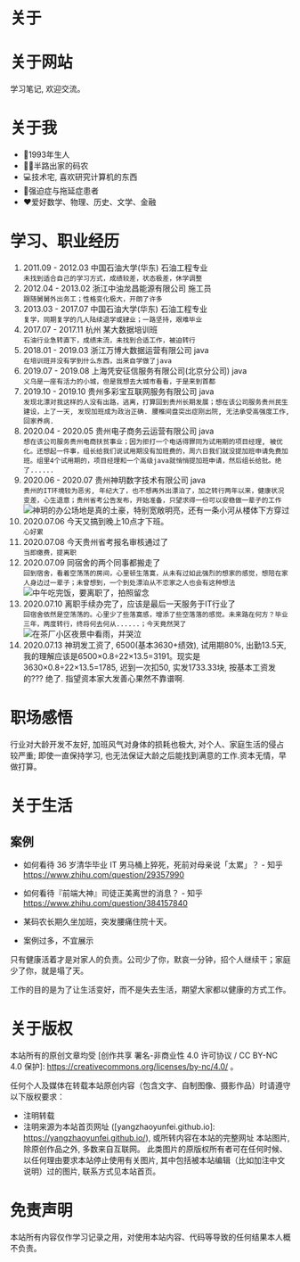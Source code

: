 # 关于


# 关于网站

学习笔记, 欢迎交流。

# 关于我

* 🎂1993年生人
* 👨‍💻半路出家的码农
* 💻技术宅, 喜欢研究计算机的东西
* 🤪强迫症与拖延症患者
* ❤️爱好数学、物理、历史、文学、金融

# 学习、职业经历

1. 2011.09 - 2012.03 中国石油大学(华东) 石油工程专业  
```未找到适合自己的学习方式，成绩较差，状态极差，休学调整```
1. 2012.04 - 2013.02 浙江中油龙昌能源有限公司 施工员  
```跟随舅舅外出务工；性格变化极大，开朗了许多```
1. 2013.03 - 2017.07 中国石油大学(华东) 石油工程专业  
```复学，同期复学的几人陆续退学或肄业；一路坚持，艰难毕业```
1. 2017.07 - 2017.11 杭州 某大数据培训班  
```石油行业急转直下，成绩末流，未找到合适工作，被迫转行```
1. 2018.01 - 2019.03 浙江万博大数据运营有限公司 java  
```在培训班并没有学到什么东西，出来自学做了java```
1. 2019.07 - 2019.08 上海凭安征信服务有限公司(北京分公司) java  
```义乌是一座有活力的小城，但是我想去大城市看看，于是来到首都```
1. 2019.10 - 2019.10 贵州多彩宝互联网服务有限公司 java  
```发现北漂对我这样的人没有出路，逃离，打算回到贵州长期发展；想在该公司服务贵州民生建设，上了一天, 发现加班成为政治正确. 腰椎间盘突出症刚出院, 无法承受高强度工作, 回家养病.```
1. 2020.04 - 2020.05 贵州电子商务云运营有限公司 java  
```想在该公司服务贵州电商扶贫事业；因为拒打一个电话得罪同为试用期的项目经理, 被优化。还想起一件事，组长给我们说试用期没有加班费的，周六日我们就没提加班申请免费加班。组里4个试用期的，项目经理和一个高级java就悄悄提加班申请，然后组长给批。绝了......```
1. 2020.06 - 2020.07 贵州神玥数字技术有限公司 java  
```贵州的IT环境较为恶劣, 年纪大了，也不想再外出漂泊了，加之转行两年以来，健康状况变差，心生退意；贵州省考公告发布，开始准备，只望求得一份可以安稳做一辈子的工作```
![神玥的办公场地是真的土豪，特别宽敞明亮，还有一条小河从楼体下方穿过](https://yangzhaoyunfei.oss-cn-beijing.aliyuncs.com/blog/202007/wx_camera_1592527794397.jpg "神玥数字")
1. 2020.07.06 今天又搞到晚上10点才下班。  
```心好累```
1. 2020.07.08 今天贵州省考报名审核通过了  
```当即缴费，提离职```
1. 2020.07.09 同宿舍的两个同事都搬走了  
```回到宿舍，看着空荡荡的房间，心里顿生落寞，从未有过如此强烈的想家的感觉，想陪在家人身边过一辈子；未曾想到，一个到处漂泊从不恋家之人也会有这种想法```
![中午吃完饭，要离职了，拍照留念](https://yangzhaoyunfei.oss-cn-beijing.aliyuncs.com/blog/202007/mmexport1594309236039.jpg "离职前留念")
1. 2020.07.10 离职手续办完了，应该是最后一天服务于IT行业了  
```回宿舍依然是空荡荡的。心里少了些落寞感，增添了些空落落的感觉。未来路在何方？毕业三年，两度转行，终将何去何从......；今天竟然哭了```
![在茶厂小区夜景中看雨，并哭泣](https://yangzhaoyunfei.oss-cn-beijing.aliyuncs.com/blog/202007/1594387225117.jpg "世界那么美，为什么却没有我的容身之处")
1. 2020.07.13 神玥发工资了, 6500(基本3630+绩效), 试用期80%, 出勤13.5天,我的理解应该是6500×0.8÷22×13.5=3191。现实是 3630×0.8÷22×13.5=1785, 迟到一次扣50, 实发1733.33块, 按基本工资发的??? 绝了. 指望资本家大发善心果然不靠谱啊. 

# 职场感悟
行业对大龄开发不友好, 加班风气对身体的损耗也极大, 对个人、家庭生活的侵占较严重; 即使一直保持学习, 也无法保证大龄之后能找到满意的工作.资本无情，早做打算。

# 关于生活

## 案例

* 如何看待 36 岁清华毕业 IT 男马桶上猝死，死前对母亲说「太累」？ - 知乎
  https://www.zhihu.com/question/29357990
  
* 如何看待『前端大神』司徒正美离世的消息？ - 知乎
  https://www.zhihu.com/question/384157840
  
* 某码农长期久坐加班，突发腰痛住院十天。

* 案例过多，不宜展示

只有健康活着才是对家人的负责。公司少了你，默哀一分钟，招个人继续干；家庭少了你，就是塌了天。

工作的目的是为了让生活变好，而不是失去生活，期望大家都以健康的方式工作。

# 关于版权

本站所有的原创文章均受 [创作共享 署名-非商业性 4.0 许可协议 / CC BY-NC 4.0 保护]: https://creativecommons.org/licenses/by-nc/4.0/ 。

任何个人及媒体在转载本站原创内容（包含文字、自制图像、摄影作品）时请遵守以下版权要求：

* 注明转载
* 注明来源为本站首页网址 ([yangzhaoyunfei.github.io]: https://yangzhaoyunfei.github.io/), 或所转内容在本站的完整网址
本站图片, 除原创作品之外, 多数来自互联网。 此类图片的原版权所有者可在任何时候、以任何理由要求本站停止使用有关图片, 其中包括被本站编辑（比如加注中文说明）过的图片,  联系方式见本站首页。

# 免责声明

本站所有内容仅作学习记录之用，对使用本站内容、代码等导致的任何结果本人概不负责。
